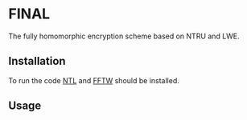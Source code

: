 # FINAL
The fully homomorphic encryption scheme based on NTRU and LWE.

## Installation

To run the code [NTL](https://libntl.org) and [FFTW](http://www.fftw.org) should be installed. 

## Usage

